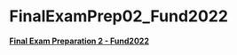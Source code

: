 # FinalExamPrep02_Fund2022
[**Final Exam Preparation 2 - Fund2022**](https://github.com/YordanPashev/FundamentalsCSharp-2022/tree/main/FinalExamPrep)
